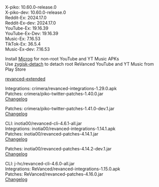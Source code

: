 X-piko: 10.60.0-release.0  
X-piko-dev: 10.60.0-release.0  
Reddit-Ex: 2024.17.0  
Reddit-Ex-dev: 2024.17.0  
YouTube-Ex: 19.16.39  
YouTube-Ex-Dev: 19.16.39  
Music-Ex: 7.16.53  
TikTok-Ex: 36.5.4  
Music-Ex-dev: 7.16.53  

Install [Microg](https://github.com/ReVanced/GmsCore/releases) for non-root YouTube and YT Music APKs  
Use [zygisk-detach](https://github.com/j-hc/zygisk-detach) to detach root ReVanced YouTube and YT Music from Play Store  

[revanced-extended](https://github.com/thunderkex/revanced-extended)
  
Integrations: crimera/revanced-integrations-1.29.0.apk  
Patches: crimera/piko-twitter-patches-1.40.0.jar  
[Changelog](https://github.com/crimera/piko/releases/tag/v1.40.0)

Patches: crimera/piko-twitter-patches-1.41.0-dev.1.jar  
[Changelog](https://github.com/crimera/piko/releases/tag/v1.41.0-dev.1)

CLI: inotia00/revanced-cli-4.6.1-all.jar  
Integrations: inotia00/revanced-integrations-1.14.1.apk  
Patches: inotia00/revanced-patches-4.14.1.jar  
[Changelog](https://github.com/inotia00/revanced-patches/releases/tag/v4.14.1)

Patches: inotia00/revanced-patches-4.14.2-dev.1.jar  
[Changelog](https://github.com/inotia00/revanced-patches/releases/tag/v4.14.2-dev.1)

CLI: j-hc/revanced-cli-4.6.0-all.jar  
Integrations: ReVanced/revanced-integrations-1.15.0.apk  
Patches: ReVanced/revanced-patches-4.16.0.jar  
[Changelog](https://github.com/ReVanced/revanced-patches/releases/tag/v4.16.0)  
